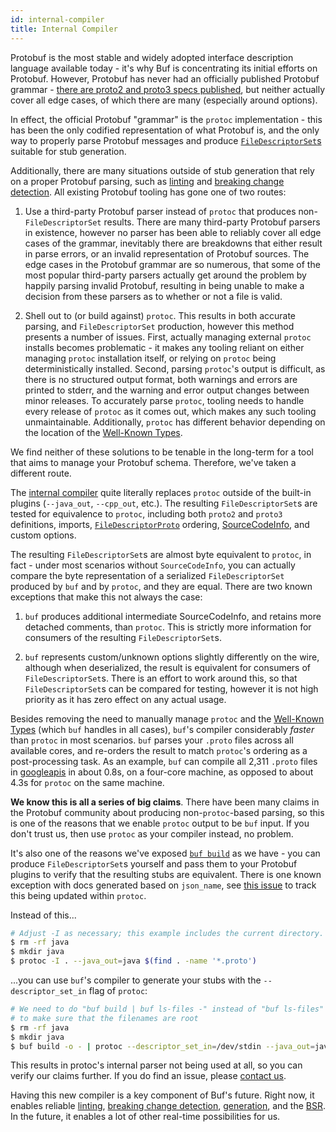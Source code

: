 ```yaml
---
id: internal-compiler
title: Internal Compiler
---
```


Protobuf is the most stable and widely adopted interface description language available
today - it's why Buf is concentrating its initial efforts on Protobuf. However, Protobuf
has never had an officially published Protobuf grammar - [there are proto2 and proto3
specs published](https://developers.google.com/protocol-buffers/docs/reference/proto3-spec),
but neither actually cover all edge cases, of which there are many (especially around options).

In effect, the official Protobuf "grammar" is the `protoc` implementation - this has been the
only codified representation of what Protobuf is, and the only way to properly parse Protobuf
messages and produce [`FileDescriptorSet`s][filedescriptorset]
suitable for stub generation.

Additionally, there are many situations outside of stub generation that rely on a proper
Protobuf parsing, such as [linting](../lint/overview.md) and [breaking change detection](../breaking/overview.md).
All existing Protobuf tooling has gone one of two routes:

  1. Use a third-party Protobuf parser instead of `protoc` that produces non-`FileDescriptorSet` results.
     There are many third-party Protobuf parsers in existence, however no parser has been able to
     reliably cover all edge cases of the grammar, inevitably there are breakdowns that either result
     in parse errors, or an invalid representation of Protobuf sources. The edge cases in the Protobuf
     grammar are so numerous, that some of the most popular third-party parsers actually get around the
     problem by happily parsing invalid Protobuf, resulting in being unable to make a decision from these
     parsers as to whether or not a file is valid.

  2. Shell out to (or build against) `protoc`. This results in both accurate parsing, and `FileDescriptorSet`
     production, however this method presents a number of issues. First, actually managing external `protoc`
     installs becomes problematic - it makes any tooling reliant on either managing `protoc` installation
     itself, or relying on `protoc` being deterministically installed. Second, parsing `protoc`'s output is
     difficult, as there is no structured output format, both warnings and errors are printed to stderr, and
     the warning and error output changes between minor releases. To accurately parse `protoc`, tooling needs
     to handle every release of `protoc` as it comes out, which makes any such tooling unmaintainable.
     Additionally, `protoc` has different behavior depending on the location of the [Well-Known Types](https://developers.google.com/protocol-buffers/docs/reference/google.protobuf).

We find neither of these solutions to be tenable in the long-term for a tool that aims to manage your
Protobuf schema. Therefore, we've taken a different route.

The [internal compiler](https://godoc.org/github.com/jhump/protoreflect/desc/protoparse) quite literally replaces
`protoc` outside of the built-in plugins (`--java_out`, `--cpp_out`, etc.). The resulting `FileDescriptorSet`s
are tested for equivalence to `protoc`, including both `proto2` and `proto3` definitions, imports,
[`FileDescriptorProto`][filedescriptorproto] ordering,
[SourceCodeInfo](https://github.com/protocolbuffers/protobuf/blob/master/src/google/protobuf/descriptor.proto), and custom options.

The resulting `FileDescriptorSet`s are almost byte equivalent to `protoc`, in fact - under most scenarios without
`SourceCodeInfo`, you can actually compare the byte representation of a serialized `FileDescriptorSet`
produced by `buf` and by `protoc`, and they are equal. There are two known exceptions that make this not always
the case:

  1. `buf` produces additional intermediate SourceCodeInfo, and retains more
     detached comments, than `protoc`. This is strictly more information for consumers
     of the resulting `FileDescriptorSet`s.

  2. `buf` represents custom/unknown options slightly differently on the wire, although
     when deserialized, the result is equivalent for consumers of `FileDescriptorSet`s.
     There is an effort to work around this, so that `FileDescriptorSet`s can be compared
     for testing, however it is not high priority as it has zero effect on any actual usage.

Besides removing the need to manually manage `protoc` and the [Well-Known Types](https://developers.google.com/protocol-buffers/docs/reference/google.protobuf)
(which `buf` handles in all cases), `buf`'s compiler considerably *faster* than `protoc` in most scenarios. `buf` parses your `.proto`
files across all available cores, and re-orders the result to match `protoc`'s ordering as a post-processing task.
As an example, `buf` can compile all 2,311 `.proto` files in [googleapis](https://github.com/googleapis/googleapis)
in about 0.8s, on a four-core machine, as opposed to about 4.3s for `protoc` on the same machine.

**We know this is all a series of big claims**. There have been many claims in the Protobuf community about producing
non-`protoc`-based parsing, so this is one of the reasons that we enable `protoc` output to be `buf` input. If you
don't trust us, then use `protoc` as your compiler instead, no problem.

It's also one of the reasons we've exposed [`buf build`](../build/usage.md) as we have - you can produce
`FileDescriptorSet`s yourself and pass them to your Protobuf plugins to verify that the resulting stubs are
equivalent. There is one known exception with docs generated based on `json_name`, see [this
issue](https://github.com/protocolbuffers/protobuf/issues/5587) to track this being updated within `protoc`.

Instead of this...

```sh
# Adjust -I as necessary; this example includes the current directory.
$ rm -rf java
$ mkdir java
$ protoc -I . --java_out=java $(find . -name '*.proto')
```

...you can use `buf`'s compiler to generate your stubs with the `--descriptor_set_in` flag of `protoc`:

```sh
# We need to do "buf build | buf ls-files -" instead of "buf ls-files"
# to make sure that the filenames are root
$ rm -rf java
$ mkdir java
$ buf build -o - | protoc --descriptor_set_in=/dev/stdin --java_out=java $(buf ls-files)
```

This results in protoc's internal parser not being used at all, so you can verify our claims further. If you do find
an issue, please [contact us](../contact.md).

Having this new compiler is a key component of Buf's future. Right now, it enables reliable [linting](../lint/overview.md),
[breaking change detection](../breaking/overview.md), [generation](../generate/usage.md), and the [BSR](../bsr/overview.md).
In the future, it enables a lot of other real-time possibilities for us.

[filedescriptorproto]: https://github.com/protocolbuffers/protobuf/blob/master/src/google/protobuf/descriptor.proto
[filedescriptorset]: https://github.com/protocolbuffers/protobuf/blob/master/src/google/protobuf/descriptor.proto
